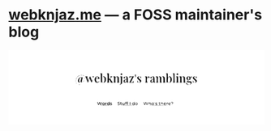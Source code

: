 # [webknjaz.me] — a FOSS maintainer's blog

<center>
  <!--
    IMPORTANT: the following empty line is to be kept in order for
    the GitHub's Markdown parser to recongnize the markup,
    it doesn't work otherwise.
  -->

  [![webknjaz.me header](content/webknjaz.me-header.svg)][webknjaz.me]
</center>

[webknjaz.me]: https://webknjaz.me
